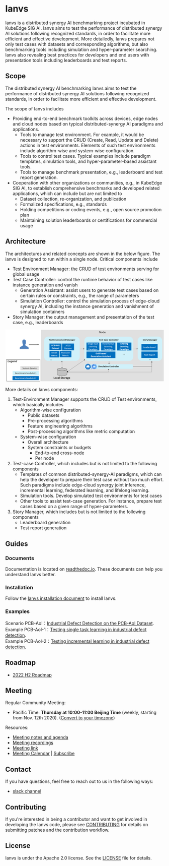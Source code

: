 # Ianvs
Ianvs is a distributed synergy AI benchmarking project incubated in KubeEdge SIG AI. Ianvs aims to test the performance of distributed synergy AI solutions following recognized standards, in order to facilitate more efficient and effective development. More detailedly, Ianvs prepares not only test cases with datasets and corresponding algorithms, but also benchmarking tools including simulation and hyper-parameter searching. Ianvs also revealing best practices for developers and end users with presentation tools including leaderboards and test reports. 

## Scope
The distributed synergy AI benchmarking Ianvs aims to test the performance of distributed synergy AI solutions following recognized standards, in order to facilitate more efficient and effective development. 

The scope of Ianvs includes
- Providing end-to-end benchmark toolkits across devices, edge nodes and cloud nodes based on typical distributed-synergy AI paradigms and applications. 
    - Tools to manage test environment. For example, it would be necessary to support the CRUD (Create, Read, Update and Delete) actions in test environments. Elements of such test environments include algorithm-wise and system-wise configuration.  
    - Tools to control test cases. Typical examples include paradigm templates, simulation tools, and hyper-parameter-based assistant tools.
    - Tools to manage benchmark presentation, e.g., leaderboard and test report generation. 
- Cooperation with other organizations or communities, e.g., in KubeEdge SIG AI, to establish comprehensive benchmarks and developed related applications, which can include but are not limited to 
    - Dataset collection, re-organization, and publication
    - Formalized specifications, e.g., standards 
    - Holding competitions or coding events, e.g., open source promotion plan
    - Maintaining solution leaderboards or certifications for commercial usage 


## Architecture
The architectures and related concepts are shown in the below figure. The ianvs is designed to run within a single node. Critical components include
- Test Environment Manager: the CRUD of test environments serving for global usage
- Test Case Controller: control the runtime behavior of test cases like instance generation and vanish 
    - Generation Assistant: assist users to generate test cases based on certain rules or constraints, e.g., the range of parameters 
    - Simulation Controller: control the simulation process of edge-cloud synergy AI, including the instance generation and vanishment of simulation containers
- Story Manager: the output management and presentation of the test case, e.g., leaderboards


![](docs/_static/ianvs_arch.png)

More details on Ianvs components: 
1. Test-Environment Manager supports the CRUD of Test environments, which basically includes
    - Algorithm-wise configuration
        - Public datasets
        - Pre-processing algorithms
        - Feature engineering algorithms
        - Post-processing algorithms like metric computation
    - System-wise configuration
        - Overall architecture
        - System constraints or budgets
            - End-to-end cross-node 
            - Per node
1. Test-case Controller, which includes but is not limited to the following components 
    - Templates of common distributed-synergy-AI paradigms, which can help the developer to prepare their test case without too much effort. Such paradigms include edge-cloud synergy joint inference, incremental learning, federated learning, and lifelong learning. 
    - Simulation tools. Develop simulated test environments for test cases
    - Other tools to assist test-case generation. For instance, prepare test cases based on a given range of hyper-parameters. 
1. Story Manager, which includes but is not limited to the following components
    - Leaderboard generation
    - Test report generation


## Guides

### Documents

Documentation is located on [readthedoc.io](https://ianvs.readthedocs.io/). These documents can help you understand Ianvs better.


### Installation
Follow the [Ianvs installation document](docs/guides/how-to-install-ianvs.md) to install Ianvs.

### Examples
Scenario PCB-AoI：[Industrial Defect Detection on the PCB-AoI Dataset](/examples/pcb-aoi/README.md).  
Example PCB-AoI-1：[Testing single task learning in industrial defect detection](/docs/proposals/test-reports/testing-single-task-learning-in-industrial-defect-detection-with-pcb-aoi.md).  
Example PCB-AoI-2：[Testing incremental learning in industrial defect detection](/docs/proposals/test-reports/testing-incremental-learning-in-industrial-defect-detection-with-pcb-aoi.md).  


## Roadmap

* [2022 H2 Roadmap](docs/roadmap.md)

## Meeting

Regular Community Meeting:
- Pacific Time: **Thursday at 10:00-11:00 Beijing Time** (weekly, starting from Nov. 12th 2020).
([Convert to your timezone](https://www.thetimezoneconverter.com/?t=10%3A00&tz=GMT%2B8&))

Resources:
- [Meeting notes and agenda](https://docs.google.com/document/d/12n3kGUWTkAH4q2Wv5iCVGPTA_KRWav_eakbFrF9iAww/edit)
- [Meeting recordings](https://www.youtube.com/playlist?list=PLQtlO1kVWGXkRGkjSrLGEPJODoPb8s5FM)
- [Meeting link](https://zoom.us/j/4167237304)
- [Meeting Calendar](https://calendar.google.com/calendar/u/0/r?cid=Y19nODluOXAwOG05MzFiYWM3NmZsajgwZzEwOEBncm91cC5jYWxlbmRhci5nb29nbGUuY29t) | [Subscribe](https://calendar.google.com/calendar/u/0/r?cid=OHJqazhvNTE2dmZ0ZTIxcWlidmxhZTNsajRAZ3JvdXAuY2FsZW5kYXIuZ29vZ2xlLmNvbQ)

## Contact

<!--
If you need support, start with the [troubleshooting guide](./docs/troubleshooting.md), and work your way through the process that we've outlined.
-->

If you have questions, feel free to reach out to us in the following ways:
- [slack channel](https://app.slack.com/client/TDZ5TGXQW/C01EG84REVB/details)

## Contributing

If you're interested in being a contributor and want to get involved in developing the Ianvs code, please see [CONTRIBUTING](CONTRIBUTING.md) for details on submitting patches and the contribution workflow.

## License

Ianvs is under the Apache 2.0 license. See the [LICENSE](LICENSE) file for details.
